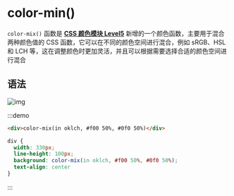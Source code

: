 # color-min()

`color-mix()` 函数是 **[CSS 颜色模块 Level5](https://www.w3.org/TR/css-color-5/#color-mix)** 新增的一个颜色函数，主要用于混合两种颜色值的 CSS 函数，它可以在不同的颜色空间进行混合，例如 sRGB、HSL 和 LCH 等，这在调整颜色时更加灵活，并且可以根据需要选择合适的颜色空间进行混合

## 语法

![img](https://cdn.musiblog.com/CSS/%E5%9F%BA%E7%A1%80/color-mix.webp)

:::demo

```html
<div>color-mix(in oklch, #f00 50%, #0f0 50%)</div>
```

```css
div {
  width: 330px;
  line-height: 100px;
  background: color-mix(in oklch, #f00 50%, #0f0 50%);
  text-align: center
}
```

:::